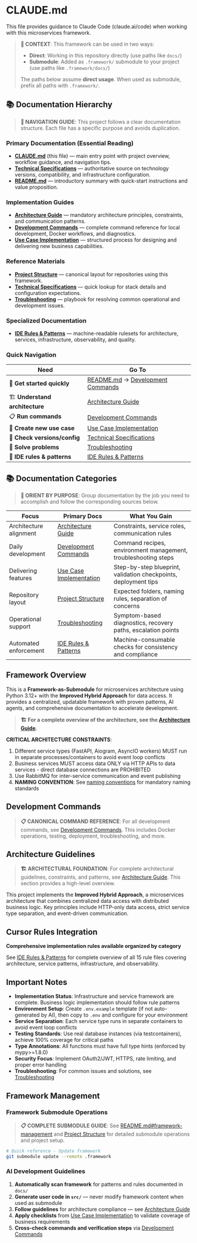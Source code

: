 # CLAUDE.md

This file provides guidance to Claude Code (claude.ai/code) when working with this microservices framework.

> **📍 CONTEXT**: This framework can be used in two ways:
> - **Direct**: Working in this repository directly (use paths like `docs/`)
> - **Submodule**: Added as `.framework/` submodule to your project (use paths like `.framework/docs/`)
>
> The paths below assume **direct usage**. When used as submodule, prefix all paths with `.framework/`.

## 📚 Documentation Hierarchy

> **🎯 NAVIGATION GUIDE**: This project follows a clear documentation structure. Each file has a specific purpose and avoids duplication.

### Primary Documentation (Essential Reading)

- **[CLAUDE.md](docs/LINKS_REFERENCE.md#core-documentation)** (this file) — main entry point with project overview, workflow guidance, and navigation tips.
- **[Technical Specifications](docs/LINKS_REFERENCE.md#core-documentation)** — authoritative source on technology versions, compatibility, and infrastructure configuration.
- **[README.md](docs/LINKS_REFERENCE.md#core-documentation)** — introductory summary with quick-start instructions and value proposition.

### Implementation Guides

- **[Architecture Guide](docs/LINKS_REFERENCE.md#core-documentation)** — mandatory architecture principles, constraints, and communication patterns.
- **[Development Commands](docs/LINKS_REFERENCE.md#developer-guides)** — complete command reference for local development, Docker workflows, and diagnostics.
- **[Use Case Implementation](docs/LINKS_REFERENCE.md#developer-guides)** — structured process for designing and delivering new business capabilities.

### Reference Materials

- **[Project Structure](docs/LINKS_REFERENCE.md#developer-guides)** — canonical layout for repositories using this framework.
- **[Technical Specifications](docs/LINKS_REFERENCE.md#core-documentation)** — quick lookup for stack details and configuration expectations.
- **[Troubleshooting](docs/LINKS_REFERENCE.md#developer-guides)** — playbook for resolving common operational and development issues.

### Specialized Documentation

- **[IDE Rules & Patterns](docs/LINKS_REFERENCE.md#ide-rules-and-patterns)** — machine-readable rulesets for architecture, services, infrastructure, observability, and quality.

### Quick Navigation

| Need | Go To |
|------|-------|
| 🏁 **Get started quickly** | [README.md](docs/LINKS_REFERENCE.md#core-documentation) → [Development Commands](docs/LINKS_REFERENCE.md#developer-guides) |
| 🏗️ **Understand architecture** | [Architecture Guide](docs/LINKS_REFERENCE.md#core-documentation) |
| 📋 **Run commands** | [Development Commands](docs/LINKS_REFERENCE.md#developer-guides) |
| 🎯 **Create new use case** | [Use Case Implementation](docs/LINKS_REFERENCE.md#developer-guides) |
| 🔧 **Check versions/config** | [Technical Specifications](docs/LINKS_REFERENCE.md#core-documentation) |
| 🐛 **Solve problems** | [Troubleshooting](docs/LINKS_REFERENCE.md#developer-guides) |
| 🤖 **IDE rules & patterns** | [IDE Rules & Patterns](docs/LINKS_REFERENCE.md#ide-rules-and-patterns) |

## 📚 Documentation Categories

> **🎯 ORIENT BY PURPOSE**: Group documentation by the job you need to accomplish and follow the corresponding sources below.

| Focus | Primary Docs | What You Gain |
|-------|--------------|---------------|
| Architecture alignment | [Architecture Guide](docs/LINKS_REFERENCE.md#core-documentation) | Constraints, service roles, communication rules |
| Daily development | [Development Commands](docs/LINKS_REFERENCE.md#developer-guides) | Command recipes, environment management, troubleshooting steps |
| Delivering features | [Use Case Implementation](docs/LINKS_REFERENCE.md#developer-guides) | Step-by-step blueprint, validation checkpoints, deployment tips |
| Repository layout | [Project Structure](docs/LINKS_REFERENCE.md#developer-guides) | Expected folders, naming rules, separation of concerns |
| Operational support | [Troubleshooting](docs/LINKS_REFERENCE.md#developer-guides) | Symptom-based diagnostics, recovery paths, escalation points |
| Automated enforcement | [IDE Rules & Patterns](docs/LINKS_REFERENCE.md#ide-rules-and-patterns) | Machine-consumable checks for consistency and compliance |

## Framework Overview

This is a **Framework-as-Submodule** for microservices architecture using Python 3.12+ with the **Improved Hybrid Approach** for data access. It provides a centralized, updatable framework with proven patterns, AI agents, and comprehensive documentation to accelerate development.

> **🏗️ For a complete overview of the architecture, see the [Architecture Guide](docs/LINKS_REFERENCE.md#core-documentation).**

**CRITICAL ARCHITECTURE CONSTRAINTS**:
1. Different service types (FastAPI, Aiogram, AsyncIO workers) MUST run in separate processes/containers to avoid event loop conflicts
2. Business services MUST access data ONLY via HTTP APIs to data services - direct database connections are PROHIBITED
3. Use RabbitMQ for inter-service communication and event publishing
4. **NAMING CONVENTION**: See [naming conventions](docs/LINKS_REFERENCE.md#ide-rules-and-patterns) for mandatory naming standards

## Development Commands

> **📋 CANONICAL COMMAND REFERENCE**: For all development commands, see [Development Commands](docs/LINKS_REFERENCE.md#developer-guides). This includes Docker operations, testing, deployment, troubleshooting, and more.

## Architecture Guidelines

> **🏗️ ARCHITECTURAL FOUNDATION**: For complete architectural guidelines, constraints, and patterns, see [Architecture Guide](docs/LINKS_REFERENCE.md#core-documentation). This section provides a high-level overview.

This project implements the **Improved Hybrid Approach**, a microservices architecture that combines centralized data access with distributed business logic. Key principles include HTTP-only data access, strict service type separation, and event-driven communication.


## Cursor Rules Integration

**Comprehensive implementation rules available organized by category**

See [IDE Rules & Patterns](docs/LINKS_REFERENCE.md#ide-rules-and-patterns) for complete overview of all 15 rule files covering architecture, service patterns, infrastructure, and observability.

## Important Notes

- **Implementation Status**: Infrastructure and service framework are complete. Business logic implementation should follow rule patterns
- **Environment Setup**: Create `.env.example` template (if not auto-generated by AI), then copy to `.env` and configure for your environment
- **Service Separation**: Each service type runs in separate containers to avoid event loop conflicts
- **Testing Standards**: Use real database instances (via testcontainers), achieve 100% coverage for critical paths
- **Type Annotations**: All functions must have full type hints (enforced by mypy>=1.8.0)
- **Security Focus**: Implement OAuth2/JWT, HTTPS, rate limiting, and proper error handling
- **Troubleshooting**: For common issues and solutions, see [Troubleshooting](docs/LINKS_REFERENCE.md#developer-guides)

## Framework Management

### Framework Submodule Operations
> **📋 COMPLETE SUBMODULE GUIDE**: See [README.md#framework-management](README.md#framework-management) and [Project Structure](docs/LINKS_REFERENCE.md#developer-guides) for detailed submodule operations and project setup.

```bash
# Quick reference - Update framework
git submodule update --remote .framework
```

### AI Development Guidelines
1. **Automatically scan framework** for patterns and rules documented in `docs/`
2. **Generate user code in `src/`** — never modify framework content when used as submodule
3. **Follow guidelines** for architecture compliance — see [Architecture Guide](docs/LINKS_REFERENCE.md#core-documentation)
4. **Apply checklists** from [Use Case Implementation](docs/LINKS_REFERENCE.md#developer-guides) to validate coverage of business requirements
5. **Cross-check commands and verification steps** via [Development Commands](docs/LINKS_REFERENCE.md#developer-guides)
